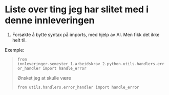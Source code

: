 # Liste over ting jeg har slitet med i denne innleveringen

1. Forsøkte å bytte syntax på imports, med hjelp av AI. Men fikk det ikke helt til.

Exemple: 
> `from innleveringer.semester_1.arbeidskrav_2.python.utils.handlers.error_handler import handle_error`
> 
> Ønsket jeg at skulle være
> 
> `from utils.handlers.error_handler import handle_error`

